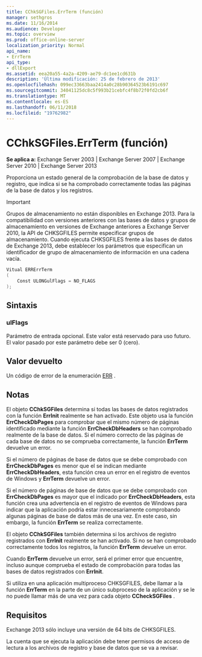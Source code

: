 ```yaml
---
title: CChkSGFiles.ErrTerm (función)
manager: sethgros
ms.date: 11/16/2014
ms.audience: Developer
ms.topic: overview
ms.prod: office-online-server
localization_priority: Normal
api_name:
- ErrTerm
api_type:
- dllExport
ms.assetid: eea20a55-4a2a-4209-ae79-dc1ee1cd631b
description: 'Última modificación: 25 de febrero de 2013'
ms.openlocfilehash: 099ec33663baa2414a0c28b90364523b6191c697
ms.sourcegitcommit: 34041125dc8c5f993b21cebfc4f8b72f0fd2cb6f
ms.translationtype: MT
ms.contentlocale: es-ES
ms.lasthandoff: 06/11/2018
ms.locfileid: "19762982"
---
```

# <a name="cchksgfileserrterm-function"></a>CChkSGFiles.ErrTerm (función)
  
**Se aplica a:** Exchange Server 2003 | Exchange Server 2007 | Exchange Server 2010 | Exchange Server 2013
  
Proporciona un estado general de la comprobación de la base de datos y registro, que indica si se ha comprobado correctamente todas las páginas de la base de datos y los registros.
  
> [!IMPORTANT]
> Grupos de almacenamiento no están disponibles en Exchange 2013. Para la compatibilidad con versiones anteriores con las bases de datos y grupos de almacenamiento en versiones de Exchange anteriores a Exchange Server 2010, la API de CHKSGFILES permite especificar grupos de almacenamiento. Cuando ejecuta CHKSGFILES frente a las bases de datos de Exchange 2013, debe establecer los parámetros que especifican un identificador de grupo de almacenamiento de información en una cadena vacía. 
  
```cs
Vitual ERRErrTerm 
(
    Const ULONGulFlags = NO_FLAGS
);

```

## <a name="parameters"></a>Sintaxis

### <a name="ulflags"></a>ulFlags
  
Parámetro de entrada opcional. Este valor está reservado para uso futuro. El valor pasado por este parámetro debe ser 0 (cero).
    
## <a name="return-value"></a>Valor devuelto

Un código de error de la enumeración [ERR](cchksgfiles-err-enumeration.md) . 
  
## <a name="remarks"></a>Notas

El objeto **CChkSGFiles** determina si todas las bases de datos registrados con la función **ErrInit** realmente se han activado. Este objeto usa la función **ErrCheckDbPages** para comprobar que el mismo número de páginas identificado mediante la función **ErrCheckDbHeaders** se han comprobado realmente de la base de datos. Si el número correcto de las páginas de cada base de datos no se comprueba correctamente, la función **ErrTerm** devuelve un error. 
  
Si el número de páginas de base de datos que se debe comprobado con **ErrCheckDbPages** es menor que el se indican mediante **ErrCheckDbHeaders**, esta función crea un error en el registro de eventos de Windows y **ErrTerm** devuelve un error. 
  
Si el número de páginas de base de datos que se debe comprobado con **ErrCheckDbPages** es mayor que el indicado por **ErrCheckDbHeaders**, esta función crea una advertencia en el registro de eventos de Windows para indicar que la aplicación podría estar innecesariamente comprobando algunas páginas de base de datos más de una vez. En este caso, sin embargo, la función **ErrTerm** se realiza correctamente. 
  
El objeto **CChkSGFiles** también determina si los archivos de registro registrados con **ErrInit** realmente se han activado. Si no se han comprobado correctamente todos los registros, la función **ErrTerm** devuelve un error. 
  
Cuando **ErrTerm** devuelve un error, será el primer error que encuentre, incluso aunque comprueba el estado de comprobación para todas las bases de datos registrados con **ErrInit**.
  
Si utiliza en una aplicación multiproceso CHKSGFILES, debe llamar a la función **ErrTerm** en la parte de un único subproceso de la aplicación y se le no puede llamar más de una vez para cada objeto **CCheckSGFiles** . 
  
## <a name="requirements"></a>Requisitos

Exchange 2013 sólo incluye una versión de 64 bits de CHKSGFILES.
  
La cuenta que se ejecuta la aplicación debe tener permisos de acceso de lectura a los archivos de registro y base de datos que se va a revisar.
  

